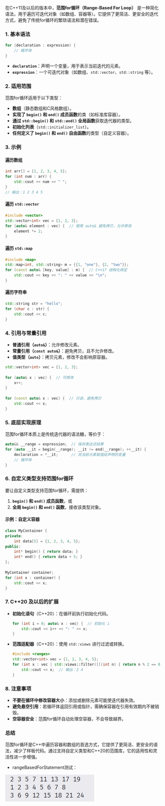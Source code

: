 在C++11及以后的版本中，**范围for循环（Range-Based For Loop）** 是一种简化语法，用于遍历可迭代对象（如数组、容器等）。它提供了更简洁、更安全的迭代方式，避免了传统for循环的繁琐语法和潜在错误。


### **1. 基本语法**
```cpp
for (declaration : expression) {
    // 循环体
}
```
- **`declaration`**：声明一个变量，用于表示当前迭代的元素。
- **`expression`**：一个可迭代对象（如数组、`std::vector`、`std::string` 等）。


### **2. 适用范围**
范围for循环适用于以下类型：
- **数组**（静态数组和C风格数组）。
- **实现了 `begin()` 和 `end()` 成员函数**的类（如标准库容器）。
- **通过 `std::begin()` 和 `std::end()` 全局函数**获取迭代器的类型。
- **初始化列表**（`std::initializer_list`）。
- **任何定义了 `begin()` 和 `end()` 自由函数**的类型（自定义容器）。


### **3. 示例**

#### **遍历数组**
```cpp
int arr[] = {1, 2, 3, 4, 5};
for (int num : arr) {
    std::cout << num << " ";
}
// 输出：1 2 3 4 5
```

#### **遍历 `std::vector`**
```cpp
#include <vector>
std::vector<int> vec = {1, 2, 3};
for (auto& element : vec) {  // 使用 auto& 避免拷贝，允许修改
    element *= 2;
}
```

#### **遍历 `std::map`**
```cpp
#include <map>
std::map<int, std::string> m = {{1, "one"}, {2, "two"}};
for (const auto& [key, value] : m) {  // C++17 结构化绑定
    std::cout << key << ": " << value << "\n";
}
```

#### **遍历字符串**
```cpp
std::string str = "hello";
for (char c : str) {
    std::cout << c;
}
```


### **4. 引用与常量引用**
- **普通引用（`auto&`）**：允许修改元素。
- **常量引用（`const auto&`）**：避免拷贝，且不允许修改。
- **值类型（`auto`）**：拷贝元素，修改不会影响原容器。

```cpp
std::vector<int> vec = {1, 2, 3};

for (auto& x : vec) {  // 可修改
    x++;
}

for (const auto& x : vec) {  // 只读，避免拷贝
    std::cout << x;
}
```


### **5. 底层实现原理**
范围for循环本质上是传统迭代器的语法糖，等价于：
```cpp
auto&& __range = expression;  // 保存表达式结果
for (auto __it = begin(__range); __it != end(__range); ++__it) {
    declaration = *__it;      // 将当前元素赋值给声明的变量
    // 循环体
}
```


### **6. 自定义类型支持范围for循环**
要让自定义类型支持范围for循环，需提供：
1. **`begin()` 和 `end()` 成员函数**，或
2. **全局 `begin()` 和 `end()` 函数**，接收该类型对象。

#### **示例：自定义容器**
```cpp
class MyContainer {
private:
    int data[5] = {1, 2, 3, 4, 5};
public:
    int* begin() { return data; }
    int* end() { return data + 5; }
};

MyContainer container;
for (int x : container) {
    std::cout << x;
}
```


### **7. C++20 及以后的扩展**
- **初始化语句**（C++20）：在循环前执行初始化代码。
  ```cpp
  for (int i = 0; auto& x : vec) {  // 初始化 i
      std::cout << i++ << ": " << x;
  }
  ```

- **范围适配器**（C++20）：使用 `std::views` 进行过滤或转换。
  ```cpp
  #include <ranges>
  std::vector<int> vec = {1, 2, 3, 4, 5};
  for (int x : vec | std::views::filter([](int n) { return n % 2 == 0; })) {
      std::cout << x;  // 输出：2 4
  }
  ```


### **8. 注意事项**
- **不要在循环中修改容器大小**：添加或删除元素可能使迭代器失效。
- **避免悬空引用**：若循环体返回引用或指针，需确保容器在引用有效期内不被销毁。
- **空容器安全**：范围for循环自动处理空容器，不会导致越界。


### **总结**
范围for循环是C++中遍历容器和数组的首选方式，它提供了更简洁、更安全的语法，减少了样板代码。通过支持自定义类型和C++20的范围库，它的适用性和灵活性进一步增强。



+ rangeBasedForStatement测试：

![](image/resultRangeBasedForStatement.png)